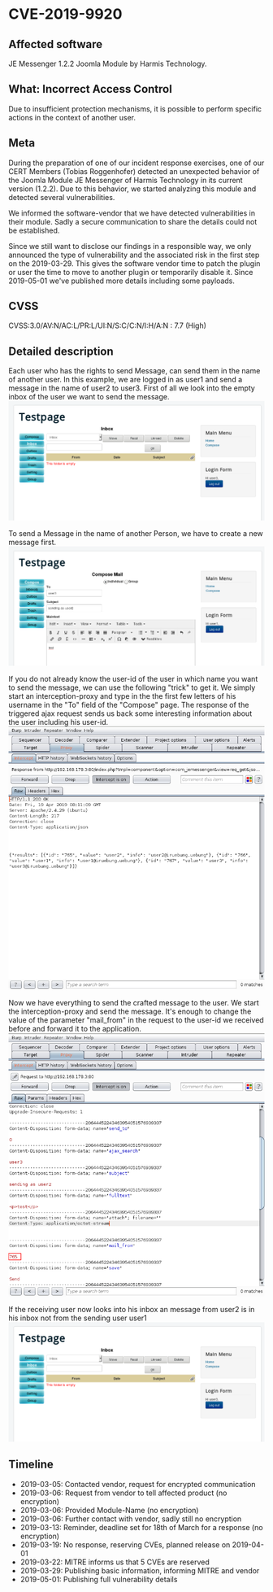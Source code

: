 # CVE-2019-9920

## Affected software
JE Messenger 1.2.2 Joomla Module by Harmis Technology.

## What: Incorrect Access Control
Due to insufficient protection mechanisms, it is possible to perform specific actions in the context of another user. 

## Meta
During the preparation of one of our incident response exercises, one of our CERT Members (Tobias Roggenhofer) detected an unexpected behavior of the Joomla Module JE Messenger of Harmis Technology in its current version (1.2.2). Due to this behavior, we started analyzing this module and detected several vulnerabilities.

We informed the software-vendor that we have detected vulnerabilities in their module. Sadly a secure communication to share the details could not be established.

Since we still want to disclose our findings in a responsible way, we only announced the type of vulnerability and the associated risk in the first step on the 2019-03-29. This gives the software vendor time to patch the plugin or user the time to move to another plugin or temporarily disable it. Since 2019-05-01 we've published more details including some payloads.

## CVSS
CVSS:3.0/AV:N/AC:L/PR:L/UI:N/S:C/C:N/I:H/A:N : 7.7 (High)

## Detailed description
Each user who has the rights to send Message, can send them in the name of another user. 
In this example, we are logged in as user1 and send a message in the name of user2 to user3. 
First of all we look into the empty inbox of the user we want to send the message.
![Empty inbox of user3](/CVEs/CVE-2019-9920_1.png)

To send a Message in the name of another Person, we have to create a new message first. 
![Message creation](/CVEs/CVE-2019-9920_2.png)

If you do not already know the user-id of the user in which name you want to send the message, we can use the following "trick" to get it. We simply start an interception-proxy and type in the the first few letters of his username in the "To" field of the "Compose" page. The response of the triggered ajax request sends us back some interesting information about the user including his user-id.
![Response with userids](/CVEs/CVE-2019-9920_getID.png)

Now we have everything to send the crafted message to the user. We start the interception-proxy and send the message. It's enough to change the value of the parameter "mail_from" in the request to the user-id we received before and forward it to the application. 
![Request with manipulated from parameter](/CVEs/CVE-2019-9920_4.png)

If the receiving user now looks into his inbox an message from user2 is in his inbox not from the sending user user1
![Inbox of user3 with message of user2 inside](/CVEs/CVE-2019-9920_1.png)

## Timeline
* 2019-03-05: Contacted vendor, request for encrypted communication
* 2019-03-06: Request from vendor to tell affected product (no encryption)
* 2019-03-06: Provided Module-Name (no encryption)
* 2019-03-06: Further contact with vendor, sadly still no encryption
* 2019-03-13: Reminder, deadline set for 18th of March for a response (no encryption)
* 2019-03-19: No response, reserving CVEs, planned release on 2019-04-01
* 2019-03-22: MITRE informs us that 5 CVEs are reserved 
* 2019-03-29: Publishing basic information, informing MITRE and vendor
* 2019-05-01: Publishing full vulnerability details
